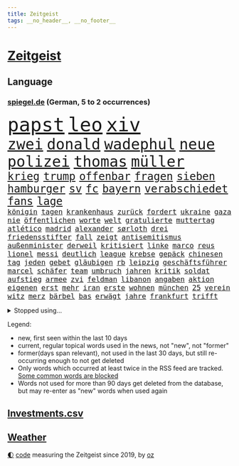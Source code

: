 ```yaml
---
title: Zeitgeist
tags: __no_header__, __no_footer__
---
```


# [Zeitgeist](https://oliz.io/zeitgeist/)

## Language

<h3><a href="https://www.spiegel.de" target="_blank">spiegel.de</a> (German, 5 to 2 occurrences)</h3>
<p style="font-family:monospace">
<span style="font-size:32pt"><a href="news_links.html#papst" class="current">papst</a></span>
<span style="font-size:32pt"><a href="news_links.html#leo" class="current">leo</a></span>
<span style="font-size:32pt"><a href="news_links.html#xiv" class="new">xiv</a></span>
<br>
<span style="font-size:25pt"><a href="news_links.html#zwei" class="current">zwei</a></span>
<span style="font-size:25pt"><a href="news_links.html#donald" class="current">donald</a></span>
<span style="font-size:25pt"><a href="news_links.html#wadephul" class="current">wadephul</a></span>
<span style="font-size:25pt"><a href="news_links.html#neue" class="current">neue</a></span>
<span style="font-size:25pt"><a href="news_links.html#polizei" class="current">polizei</a></span>
<span style="font-size:25pt"><a href="news_links.html#thomas" class="current">thomas</a></span>
<span style="font-size:25pt"><a href="news_links.html#müller" class="current">müller</a></span>
<br>
<span style="font-size:18pt"><a href="news_links.html#krieg" class="current">krieg</a></span>
<span style="font-size:18pt"><a href="news_links.html#trump" class="current">trump</a></span>
<span style="font-size:18pt"><a href="news_links.html#offenbar" class="current">offenbar</a></span>
<span style="font-size:18pt"><a href="news_links.html#fragen" class="current">fragen</a></span>
<span style="font-size:18pt"><a href="news_links.html#sieben" class="current">sieben</a></span>
<span style="font-size:18pt"><a href="news_links.html#hamburger" class="current">hamburger</a></span>
<span style="font-size:18pt"><a href="news_links.html#sv" class="current">sv</a></span>
<span style="font-size:18pt"><a href="news_links.html#fc" class="current">fc</a></span>
<span style="font-size:18pt"><a href="news_links.html#bayern" class="current">bayern</a></span>
<span style="font-size:18pt"><a href="news_links.html#verabschiedet" class="current">verabschiedet</a></span>
<span style="font-size:18pt"><a href="news_links.html#fans" class="current">fans</a></span>
<span style="font-size:18pt"><a href="news_links.html#lage" class="current">lage</a></span>
<br>
<span style="font-size:12pt"><a href="news_links.html#königin" class="current">königin</a></span>
<span style="font-size:12pt"><a href="news_links.html#tagen" class="current">tagen</a></span>
<span style="font-size:12pt"><a href="news_links.html#krankenhaus" class="current">krankenhaus</a></span>
<span style="font-size:12pt"><a href="news_links.html#zurück" class="current">zurück</a></span>
<span style="font-size:12pt"><a href="news_links.html#fordert" class="current">fordert</a></span>
<span style="font-size:12pt"><a href="news_links.html#ukraine" class="current">ukraine</a></span>
<span style="font-size:12pt"><a href="news_links.html#gaza" class="current">gaza</a></span>
<span style="font-size:12pt"><a href="news_links.html#nie" class="current">nie</a></span>
<span style="font-size:12pt"><a href="news_links.html#öffentlichen" class="current">öffentlichen</a></span>
<span style="font-size:12pt"><a href="news_links.html#worte" class="current">worte</a></span>
<span style="font-size:12pt"><a href="news_links.html#welt" class="current">welt</a></span>
<span style="font-size:12pt"><a href="news_links.html#gratulierte" class="current">gratulierte</a></span>
<span style="font-size:12pt"><a href="news_links.html#muttertag" class="new">muttertag</a></span>
<span style="font-size:12pt"><a href="news_links.html#atlético" class="current">atlético</a></span>
<span style="font-size:12pt"><a href="news_links.html#madrid" class="current">madrid</a></span>
<span style="font-size:12pt"><a href="news_links.html#alexander" class="current">alexander</a></span>
<span style="font-size:12pt"><a href="news_links.html#sørloth" class="new">sørloth</a></span>
<span style="font-size:12pt"><a href="news_links.html#drei" class="current">drei</a></span>
<span style="font-size:12pt"><a href="news_links.html#friedensstifter" class="new">friedensstifter</a></span>
<span style="font-size:12pt"><a href="news_links.html#fall" class="current">fall</a></span>
<span style="font-size:12pt"><a href="news_links.html#zeigt" class="current">zeigt</a></span>
<span style="font-size:12pt"><a href="news_links.html#antisemitismus" class="current">antisemitismus</a></span>
<span style="font-size:12pt"><a href="news_links.html#außenminister" class="current">außenminister</a></span>
<span style="font-size:12pt"><a href="news_links.html#derweil" class="current">derweil</a></span>
<span style="font-size:12pt"><a href="news_links.html#kritisiert" class="current">kritisiert</a></span>
<span style="font-size:12pt"><a href="news_links.html#linke" class="current">linke</a></span>
<span style="font-size:12pt"><a href="news_links.html#marco" class="current">marco</a></span>
<span style="font-size:12pt"><a href="news_links.html#reus" class="current">reus</a></span>
<span style="font-size:12pt"><a href="news_links.html#lionel" class="current">lionel</a></span>
<span style="font-size:12pt"><a href="news_links.html#messi" class="current">messi</a></span>
<span style="font-size:12pt"><a href="news_links.html#deutlich" class="current">deutlich</a></span>
<span style="font-size:12pt"><a href="news_links.html#league" class="current">league</a></span>
<span style="font-size:12pt"><a href="news_links.html#krebse" class="new">krebse</a></span>
<span style="font-size:12pt"><a href="news_links.html#gepäck" class="current">gepäck</a></span>
<span style="font-size:12pt"><a href="news_links.html#chinesen" class="current">chinesen</a></span>
<span style="font-size:12pt"><a href="news_links.html#tag" class="current">tag</a></span>
<span style="font-size:12pt"><a href="news_links.html#jeden" class="current">jeden</a></span>
<span style="font-size:12pt"><a href="news_links.html#gebet" class="new">gebet</a></span>
<span style="font-size:12pt"><a href="news_links.html#gläubigen" class="current">gläubigen</a></span>
<span style="font-size:12pt"><a href="news_links.html#rb" class="current">rb</a></span>
<span style="font-size:12pt"><a href="news_links.html#leipzig" class="current">leipzig</a></span>
<span style="font-size:12pt"><a href="news_links.html#geschäftsführer" class="current">geschäftsführer</a></span>
<span style="font-size:12pt"><a href="news_links.html#marcel" class="current">marcel</a></span>
<span style="font-size:12pt"><a href="news_links.html#schäfer" class="current">schäfer</a></span>
<span style="font-size:12pt"><a href="news_links.html#team" class="current">team</a></span>
<span style="font-size:12pt"><a href="news_links.html#umbruch" class="new">umbruch</a></span>
<span style="font-size:12pt"><a href="news_links.html#jahren" class="current">jahren</a></span>
<span style="font-size:12pt"><a href="news_links.html#kritik" class="current">kritik</a></span>
<span style="font-size:12pt"><a href="news_links.html#soldat" class="current">soldat</a></span>
<span style="font-size:12pt"><a href="news_links.html#aufstieg" class="current">aufstieg</a></span>
<span style="font-size:12pt"><a href="news_links.html#armee" class="current">armee</a></span>
<span style="font-size:12pt"><a href="news_links.html#zvi" class="new">zvi</a></span>
<span style="font-size:12pt"><a href="news_links.html#feldman" class="new">feldman</a></span>
<span style="font-size:12pt"><a href="news_links.html#libanon" class="current">libanon</a></span>
<span style="font-size:12pt"><a href="news_links.html#angaben" class="current">angaben</a></span>
<span style="font-size:12pt"><a href="news_links.html#aktion" class="current">aktion</a></span>
<span style="font-size:12pt"><a href="news_links.html#eigenen" class="current">eigenen</a></span>
<span style="font-size:12pt"><a href="news_links.html#erst" class="current">erst</a></span>
<span style="font-size:12pt"><a href="news_links.html#mehr" class="current">mehr</a></span>
<span style="font-size:12pt"><a href="news_links.html#iran" class="current">iran</a></span>
<span style="font-size:12pt"><a href="news_links.html#erste" class="current">erste</a></span>
<span style="font-size:12pt"><a href="news_links.html#wohnen" class="current">wohnen</a></span>
<span style="font-size:12pt"><a href="news_links.html#münchen" class="current">münchen</a></span>
<span style="font-size:12pt"><a href="news_links.html#25" class="current">25</a></span>
<span style="font-size:12pt"><a href="news_links.html#verein" class="current">verein</a></span>
<span style="font-size:12pt"><a href="news_links.html#witz" class="current">witz</a></span>
<span style="font-size:12pt"><a href="news_links.html#merz" class="current">merz</a></span>
<span style="font-size:12pt"><a href="news_links.html#bärbel" class="current">bärbel</a></span>
<span style="font-size:12pt"><a href="news_links.html#bas" class="current">bas</a></span>
<span style="font-size:12pt"><a href="news_links.html#erwägt" class="current">erwägt</a></span>
<span style="font-size:12pt"><a href="news_links.html#jahre" class="current">jahre</a></span>
<span style="font-size:12pt"><a href="news_links.html#frankfurt" class="current">frankfurt</a></span>
<span style="font-size:12pt"><a href="news_links.html#trifft" class="current">trifft</a></span>
</p>
<details>
<summary>Stopped using...</summary>
<p class="former" style="font-size:12pt">
lindner(1662) vergewaltigung(1662) eis(1661) tempo(1661) co₂(1660) gezogen(1660) tötete(1660) österreichs(1659) 300(1658) 60(1658) erdoğan(1658) erhoben(1658) siegt(1658) sogenannte(1658) ändert(1658) 100000(1657) bekannten(1657) erfolge(1657) nachwuchs(1657) antreten(1656) ausgebrochen(1656) bauen(1656) bidens(1656) ebenfalls(1656) kochen(1656) nahverkehr(1656) sturz(1656) allianz(1655) bereich(1655) einwohner(1655) lebensmittel(1655) mediziner(1655) mitglied(1655) mitunter(1655) steigende(1655) treffer(1655) angeklagter(1654) anwälte(1654) bekannte(1654) geschickt(1654) hervor(1654) mannschaft(1654) normal(1654) oberbürgermeister(1654) benzin(1653) berichte(1653) engagement(1653) enthüllt(1653) klein(1653) möglicher(1653) mörder(1653) obama(1653) verlegt(1653) vorschläge(1653) infektion(1652) ursula(1652) punkten(1651) schlag(1651) bayerischen(1650) gegenteil(1650) möglichst(1650) schicksal(1650) werbung(1650) berg(1649) entscheidenden(1649) verteidigungsministerium(1649) trainieren(1648) berät(1647) gesetze(1647) restaurants(1647) sender(1647) tatverdächtigen(1647) entscheidend(1646) kleines(1646) letzter(1646) absage(1645) vorgestellt(1645) einsetzen(1643) freie(1643) aktivistin(1642) ermittlern(1642) erneuten(1642) wachstum(1642) zurückgegangen(1641) 11(1640) hielten(1640) tiefen(1640) ausmaß(1639) falschen(1639) überschwemmungen(1638) ökonomen(1637) anzeichen(1636) fehlende(1627) top(1627) sportler(1626) beitrag(1624) zeigten(1624) kandidatur(1621) koalitionspartner(1618) versorgung(1618) niedrig(1617) dutzend(1616) energie(1616) lehrkräfte(1607) schadensersatz(1593) wetterdienst(1569) vormarsch(1532) geehrt(1464) charles(1463) verdi(1405) ohnehin(1386) partnerschaft(1381) 20000(1352) nachmittag(1327) ice(1296) magazin(1270) außenministerin(1266) ausgeben(1260) luftwaffe(1259) bekannteste(1258) fußballs(1256) schloss(1229) sank(1227) symbol(1208) ring(1202) krebs(1198) inhalte(1194) spaltung(1185) gezwungen(1175) 2014(1172) betreibt(1158) rené(1158) lücken(1144) langsam(1131) rezession(1130) überlebenden(1117) gewerkschaften(1115) crew(1108) indem(1107) antisemitische(1105) klopp(1088) schlamm(1081) prominenten(1080) konzerte(1072) chefs(1064) kai(1063) iii(1058) kaffee(1051) tierschützer(1046) prompt(1042) olympischen(1040) osnabrück(1040) profi(1037) genauer(1021) legal(1008) tode(1004) revolution(998) studieren(989) bürgergeld(988) hände(981) einladung(979) schickte(969) eingreifen(967) ernährung(956) überraschenden(933) parolen(926) schmeckt(918) todesstrafe(901) eric(898) redet(885) liberale(879) game(874) nico(872) hinnehmen(863) perfekten(851) viertagewoche(845) vorfälle(843) islamistischen(818) jäger(811) georgien(797) ministerpräsidenten(793) ankommen(779) eingeladen(772) betreiben(768) pen(762) emotionen(750) angerichtet(749) boomt(748) zeuge(746) italiener(745) fußballverband(739) victor(733) härtere(732) beine(730) vergeltung(719) vierten(709) auswirken(706) protestierten(705) neuwahlen(702) helden(687) mysteriöse(682) model(675) missstände(673) milliardenschweren(666) auswahl(664) 2013(663) interessiert(662) palästinensische(646) schlimmer(645) 36(642) politikerinnen(642) schönste(641) geflohen(635) körperliche(617) wirbel(614) mary(608) unten(604) momente(598) gewinner(596) dient(592) herbert(583) berüchtigte(576) darstellung(573) strafgerichtshof(571) eröffnung(565) ddr(561) demos(560) taucht(555) versagt(552) gazastreifens(543) wild(538) attraktiver(536) recep(533) tayyip(533) stellten(528) aussetzen(526) unterschätzt(525) verschaffen(522) signalisiert(518) staatsanwälte(512) bundestagswahl(505) robbie(505) bernd(504) beklagen(503) leise(502) bestraft(500) falls(499) 125(496) kriegsschiffe(489) ambitionen(487) finanzen(487) on(483) landung(482) toni(480) hollywoods(470) gleichberechtigung(469) le(469) rast(468) erfolgreichen(465) gegensteuern(457) 2006(456) matteo(452) great(449) mittleren(449) verdächtiger(448) elton(444) korrigiert(441) abgewiesen(440) konzept(440) jena(439) rechtlichen(433) 74(430) frühe(428) marathon(428) realistische(428) glimpflich(427) strategische(427) gerieten(421) 58(420) dein(418) schätzt(418) chinesisches(417) superstars(416) lüge(413) blutbad(410) persönlichkeit(407) altersvorsorge(403) fing(403) musiala(402) langweilig(400) pole(400) jamal(399) strafzölle(394) wahren(394) dokumentation(393) laufende(393) km/h(392) zusätzlichen(391) lieder(390) populismus(390) einbruch(388) 2029(386) statistische(384) fußballbund(383) tennisspielerin(381) paket(378) übergriffen(376) hunderttausenden(372) instanz(371) wirtschaftspolitik(369) bahnstrecke(367) längste(365) figuren(364) weltgrößten(364) sticht(363) telekom(360) entgeht(358) johnson(357) akzeptieren(356) flut(353) automaten(350) bande(350) forschenden(350) premiers(346) weibchen(345) sportlerinnen(343) azubis(342) planten(340) verlegen(339) spanier(334) vorteile(334) neueste(331) m(330) wahlergebnis(330) nachrichtenagentur(328) jubel(324) ordnete(324) evakuierungen(323) fußballplatz(323) alassad(321) feinde(321) stärkste(317) normalen(314) royal(313) back(312) schwangerschaft(312) potenziell(311) sätzen(311) berührt(309) bleibe(307) netflixdoku(304) situationen(303) nachträglich(301) schätzung(301) weltraum(299) beziehen(297) hollywoodstars(297) praktisch(297) unsicher(297) baseball(294) menschlichen(293) wählten(293) rico(292) erkunden(291) umstrittenem(290) präsidentschaft(284) entgehen(283) externe(281) zuspruch(281) atlantik(280) tony(280) eigentliche(276) fiasko(276) zwölfjährige(276) geurteilt(275) turnen(275) eiszeit(274) lockt(274) unsicherheit(274) cdumann(272) marc(272) bundestags(271) notfalls(269) skepsis(268) wettert(268) radio(267) secret(266) austausch(265) entsprechende(265) moderiert(264) zögern(262) jones(261) schau(260) finger(259) weiblichen(259) datum(258) einstigen(258) baschar(256) geheimdienste(256) siedler(256) michelle(253) verfängt(253) liveblog(252) dax(250) wahrgenommen(250) zustimmung(249) asiatischen(245) abgebaut(242) benutzte(242) drohten(242) erstattet(242) punktet(242) viermal(241) gelangt(239) rückführungen(239) enthoben(237) amtes(235) usbürger(235) zurecht(234) 55(233) explizit(233) plante(233) beruht(232) trieb(232) bekämpft(231) böllern(231) andernfalls(230) dietmar(230) geschaffen(230) arne(229) mönchengladbach(229) überwacht(228) achtung(227) anlässlich(225) briefe(225) 98(221) explodiert(220) schwanken(218) zulässig(218) krankenkassen(216) maren(216) katastrophal(215) auswärtssieg(211) bundespräsidenten(208) krankenversicherung(207) königreich(205) na(205) statements(204) offenheit(203) studiert(203) verliehen(203) indigene(202) hof(200) lenken(199) country(198) ecuador(198) inhalten(198) gefiel(196) heutzutage(196) tatortvote(196) koalitionsgespräche(195) ausgeliefert(193) unterwäsche(193) weltmeisterschaft(192) gestützt(191) verrückt(191) lungenentzündung(189) söders(189) aufarbeitung(188) zusätzlich(187) krassen(184) sprüchen(184) freiheiten(183) erneuerbaren(181) exemplare(180) leere(179) phasen(179) qualifiziert(179) bürgern(178) sprit(177) sklaverei(176) dunkelheit(175) kompetenz(175) entlastungen(173) gefährdung(173) rüstungsindustrie(173) tumult(173) bröckeln(172) parteikollegen(172) laschet(171) überzieht(171) gazas(170) gelder(170) ökonom(170) machtlos(169) tauscht(169) linksextremisten(168) durchsuchungen(167) joseph(167) jva(167) künftiger(167) abzug(166) abgelehnt(165) rookie(165) einnehmen(164) antike(163) bekomme(163) triumphieren(163) puerto(162) entschlossen(161) merkwürdige(161) offizieller(161) ergibt(160) vorherrschaft(159) benko(158) fallschirmspringer(158) gründerin(158) quoten(158) jude(157) zielscheibe(157) zurückzukehren(157) amerikanern(156) böller(156) gavin(156) leibwächter(155) wechseljahre(155) funde(154) analysieren(153) drohnenaufnahmen(153) make(153) grundsätzliche(152) rüstung(152) mist(151) meghan(150) silvesternacht(149) strafverfahren(148) partnern(147) rächen(147) versicherung(147) pompeji(146) voranbringen(146) mourinho(145) verdienst(145) anweisung(144) berlinale(144) preisverleihung(144) grenzschutz(143) leichte(143) motive(142) ozean(142) ussenat(142) bafög(141) finanzierte(141) schmerzhaft(141) termine(141) alkoholsucht(140) blindgänger(140) ed(140) einsatzes(140) sheeran(140) usgesundheitsminister(139) tarifkonflikt(138) wohnungsbau(138) beitragserhöhungen(137) beworben(137) brandmauer(137) fragile(137) medienberichte(137) sämtliche(137) pferdesport(135) verlangte(135) verließen(135) intakt(134) anhören(133) berufen(133) tina(133) verlauf(133) geschwindigkeit(132) sabotiert(132) 40000(131) alleingang(131) silvester(131) hofften(130) skifahrer(130) tiefstand(128) assad(127) inseln(127) ligaspielen(127) 218(126) ausrufung(126) business(126) kranken(126) levy(126) tommy(126) beruflichen(125) begriffen(124) neuigkeiten(124) rückkehrer(124) signagründer(123) syrische(123) unentschieden(123) verschlechtert(123) geheimdienstchef(122) kriegsrechts(122) strafmaßnahmen(122) zielte(122) herzogin(121) parteichefs(121) souveränität(121) südwesten(121) bundesarbeitsgericht(120) fck(120) 20jährigen(119) nasa(119) o(119) umsturz(119) affront(118) brian(118) diagnostiziert(118) begeht(117) willkürlich(117) übergangsregierung(117) erwartete(116) eskalierte(116) syrischer(116) empfehlen(115) insolvent(115) kochbücher(115) maßgeblich(115) mr(115) rezepte(115) sanierung(115) appelliert(114) betonen(114) logik(114) epidemie(113) friends(113) winzige(113) gastbeitrag(112) luigi(112) tatverdacht(112) 42jähriger(111) forever(111) law(111) millionensumme(111) überdenken(111) konzepte(110) premierministers(110) gelbhaar(109) innen(108) markle(108) algorithmus(107) psychiatrie(106) ostdeutschen(105) sammler(105) wandelt(105) besitz(104) gestaltete(104) katastrophalen(104) kaufkraft(104) piste(104) amtsübernahme(103) geschmack(103) schärfere(103) cruz(102) feuerwehrleute(102) mccartney(102) salman(102) wiederholten(102) behauptung(101) verteuert(101) überlebten(101) trocken(100) hochtouren(99) jahrelangen(99) machenschaften(99) titelrennen(99) träume(99) unsicherheiten(98) sackt(97) uskonzerne(97) vereinzelt(97) lieferten(96) breites(95) introvertierte(95) schlussphase(95) artikel(94) hinweisen(94) schwäche(94) verschluckt(94) csupolitiker(93) gegenkandidaten(93) karibik(93) militärregierung(93) berufsleben(92) dahinterstecken(92) datenanalyse(92) kälte(92) problematisch(92) promille(92) spezialisiert(92) abzuwenden(91) boote(91) grill(91) vergewaltiger(91) bedingt(90) unruhige(90) blondie(89) karriereknick(89) teslachefs(89) trübe(89) werten(89) eukommissionschefin(88) familiären(88) immobilienreich(88) personenschutz(88) routine(88) studio(88) zutritt(88) aufzunehmen(87) bewusster(87) büchern(87) gerüchteküche(87) grundstück(87) inn(87) vage(87) aufschieben(86) gesunde(86) hochfahren(86) landeschef(86) taiwanchinakonflikt(86) verziehen(85) bankrotterklärung(84) diversitätsprogramme(84) lobbyarbeit(84) montagmorgen(84) wappnet(84) entschärfung(83) iwfchefin(83) newsom(83) protests(83) totes(83) trockene(83) endlose(82) erhärtet(82) fern(82) interviews(82) introvertiert(82) blendete(81) doppeltes(81) einzuschränken(81) gemüse(81) iea(81) kutsche(81) sussex(81) energieversorgung(80) handelspartner(80) spannung(80) verschickte(80) agent(79) ausgesucht(79) flüssen(79) ostdeutsche(79) alpinistin(78) durchzusetzen(78) empfindliche(78) nationalspielerin(78) aufklärungsflugzeug(77) floriert(77) korruptionsprozess(77) langes(77) malek(77) mel(77) rami(77) veranlasst(77) academy(76) feststellt(76) israelhamaskrieg(76) lynch(76) mitgerissen(76) schmähpreis(76) sozialversicherung(76) usjustizministerin(76) agentur(75) aquarium(75) belästigungsvorwürfe(75) brancheninsider(75) entwickelte(75) erfreut(75) frauenfußball(75) defensive(74) friedhof(74) gelesen(74) menstruation(74) schmierereien(74) amthor(73) ideologien(73) tatbegehungsgefahr(73) durchgesickert(72) huthimilizen(72) metaceo(72) negativrekord(72) socialmediaplattform(72) spielberg(72) achim(71) blockbuster(71) lecker(71) quer(71) solarstrom(71) tornados(71) zwangsurlaub(71) agieren(70) anschauen(70) entscheidendes(70) mette(70) misshandlungsvorwürfe(70) puma(70) saarland(70) seuche(70) spende(70) usfirma(70) ash(69) blockierte(69) antonelli(68) aufwärts(68) handels(68) kimi(68) definieren(67) fler(67) krebsdiagnose(67) unbehagen(67) wassermassen(67) abschottung(66) frederiksen(66) fünfpunkteplan(66) großbuchstaben(66) heizöl(66) house(66) josef(66) komm(66) lebenstraum(66) nähern(66) petition(66) siliconvalleygrößen(66) untersuchungsbericht(66) verschärfungen(66) übergang(66) annehmen(65) demonstrative(65) finanzlage(65) klargestellt(65) kräftemessen(65) löw(65) seriös(65) warnten(65) agiert(64) gecancelt(64) nationalisten(64) ostbeauftragte(64) wale(64) bvg(63) konzentrationslagers(63) reisten(63) zolldrohungen(63) aufwachen(62) gezüchtet(62) ole(62) pausiert(62) streik(62) usarmee(62) verleihung(62) baseballstar(61) schulweg(61) strafbefehl(61) bombardierung(60) einfuhrzöllen(60) enthält(60) handelspartnern(59) modemarken(59) rechnungshof(59) rohstoffe(59) verglich(59) 51(58) einigungen(58) staatskasse(58) thrones(58) beeindrucken(57) einsperren(57) hagelt(57) lieferketten(57) ungeheuer(57) verteilen(57) wuppertal(57) 38jähriger(56) anrecht(56) felsen(56) lala(56) rider(56) titelkampf(56) urteilt(56) ausgenommen(55) ausgenutzt(55) ernster(55) fördert(55) grönemeyer(55) internationalem(55) komitee(55) lagune(55) lotus(55) vorurteilen(55) abgezockt(54) arbeitsbedingungen(54) behtash(54) fahrschüler(54) kommunale(54) maryam(54) nationalen(54) sanaeeha(54) spiegeltalk(54) widerlegt(54) 38jährigen(53) curling(53) verwaltung(53) wochenlanger(53) überboten(53) assistent(52) beugt(52) bodycams(52) eli(52) fressen(52) nachhaltiger(52) neuerlichen(52) rugby(52) stichwaffen(52) adams(51) angefangen(51) dokumentarfilm(51) franca(51) kletterer(51) kompletten(51) lehfeldt(51) monaco(51) veruntreute(51) wirtschaftsforscher(51) überfälle(51) hohn(50) häufigste(50) influencern(50) spielball(50) staatspräsident(50) stolze(50) tiefsten(50) umgekehrt(50) wissenschaftlerin(50) absolvieren(49) bundeskartellamt(49) handelsbilanzen(49) abgeben(48) fahrerlaubnis(48) masterplan(48) menschenrechtsgruppen(48) multimilliardär(48) scheinbar(48) faktor(47) kinshasa(47) totem(47) uss(47) 64(46) einflüsterer(46) energiequelle(46) intellektuellen(46) philosoph(46) freigang(45) gestreikt(45) prägenden(45) steuergeld(45) blaue(44) erschaffen(44) konfrontationskurs(44) snl(44) stimmrecht(44) 32jähriger(43) bäcker(43) francesca(43) künstlichem(43) vernichten(43) zweifelhafte(43) again(42) fußballweltmeister(42) roberto(42) nochaußenministerin(41) ramadan(41) schiebt(41) 46jährige(40) franchise(40) masernausbruch(40) sandalen(40) schlossen(40) wahrscheinlichkeit(40) bäckerei(39) selina(39) titanic(39) abgesackt(38) akzeptiert(38) schwangere(38) triathlon(38) autonome(37) kohlenmonoxidvergiftung(37) kostete(37) lieferkettengesetz(37) schwächt(37) weltmeisterin(37) 239(36) durchbrochen(36) glückwünsche(36) handelspolitik(36) koalitionsgesprächen(35) netflixshow(35) skelette(35) sommermärchenprozess(35) winfried(35) abgesehen(34) drittgrößte(34) fenerbahçe(34) geschlechterunterschiede(34) impfskeptiker(34) meistens(34) rekordkurs(34) stein(34) zurückgewinnen(34) bundesamtes(33) bundesstraße(33) highschool(33) knappes(33) politischem(33) wirtschaftsflaute(33) wohnungsnot(33) zerbrechen(33) 13000(32) bundesweiten(32) konter(32) zugestellt(32) absurde(31) autorennen(31) klafft(31) parteiübergreifend(31) bündnispartner(30) eingefrorenes(30) gelüftet(30) inspirieren(30) krywyj(30) portfolio(30) rih(30) schulleiter(30) walter(30) zivile(30) auszusetzen(29) beigebracht(29) grundlage(29) gynäkologe(29) maradona(29) mittelamerika(29) spätestens(29) zuordnen(29) ölpreise(29) batman(28) camilla(28) csulandesgruppenchef(28) demokratien(28) dying(28) formiert(28) jesse(28) justizopfer(28) krauth(28) liganiederlage(28) tankstellen(28) theatermacher(28) aung(27) beate(27) doppelstaatler(27) endloser(27) hlaing(27) juntachef(27) kampfpilot(27) min(27) männlich(27) ungewöhnlicher(27) übung(27) affen(26) begeben(26) einreisen(26) femizide(26) hürden(26) mutigen(26) staatsgemäldesammlungen(26) virus(26) abschnitt(25) selenskyjs(25) unterrepräsentiert(25) 39jährige(24) etf(24) existierenden(24) separatisten(24) stall(24) tobte(24) visa(24) wachstumsprognose(24) zeitungsbericht(24) dorn(23) eingeknickt(23) geldes(23) heldin(23) johansson(23) quadratmetern(23) scarlett(23) umweltministerin(23) vortag(23) willst(23) zollankündigungen(23) fotografen(22) goldenes(22) junta(22) militärübung(22) schuldenpaket(22) vermeidbar(22) erstellt(21) gefälschten(21) sogenanntes(21) verbrennerausstieg(21) woidke(21) beschlagnahmen(20) shop(20) wirtschaftlicher(20) abräumen(19) abschiebeflüge(19) ausgegangen(19) gegenzölle(19) gymnasiums(19) hobbys(19) stroot(19) tweet(19) angepasst(18) asylsystems(18) einzudämmen(18) fahndung(18) reißenden(18) schluckt(18) südsudan(18) unojob(18) zulassen(18) ausschnitte(17) erklärungsnot(17) leckere(17) mpox(17) obduktion(17) arabischer(16) bodenoffensive(16) erheblichem(16) hochzeitsfeier(16) konsens(16) raumflug(16) visum(16) vorgeschmack(16) bürgerrechtler(15) copa(15) felder(15) handelskonflikt(15) jordan(15) mailandsanremo(15) prüfungen(15) schimmel(15) usnotenbank(15) zunehmender(15) 160000(14) banker(14) carl(14) darknet(14) gletscher(14) schüchtern(14) uhrenindustrie(14) anpassung(13) chp(13) fernseher(13) nussknacker(13) prozessbeginn(13) schreck(13) sechsjährige(13) spiegelspitzengespräch(13) stürzten(13) upamecano(13) 144(12) kühlungsborn(12) landwirt(12) opferzahl(12) ortschaften(12) streitpunkte(12) taiwans(12) verläuft(12) nachgeben(11) pokalhalbfinale(11) unterbreitet(11) zusammenbringt(11)
</p>
</details>
<p>Legend:
<ul>
<li><span class="new">new</span>, first seen within the last 10 days</li>
<li><span class="current">current</span>, regular topical words used in the news, not "new", not "former"</li>
<li><span class="former">former(days span relevant)</span>, not used in the last 30 days, but still re-occurring enough to not get deleted</li>
<li>Only words which occurred at least twice in the RSS feed are tracked. <a href="language/filters.py">Some common words are blocked</a></li>
<li>Words not used for more than 90 days get deleted from the database, but may re-enter as "new" words when used again</li>
</ul>
</p>

## [Investments](investments.html)[.csv](investments.csv)

## [Weather](weather.html)

<footer>
<a href="javascript:toggleTheme()" class="nav">🌓</a>
<a href="https://github.com/ooz/zeitgeist">code</a> measuring the Zeitgeist since 2019, by <a href="https://oliz.io">oz</a>
</footer>
